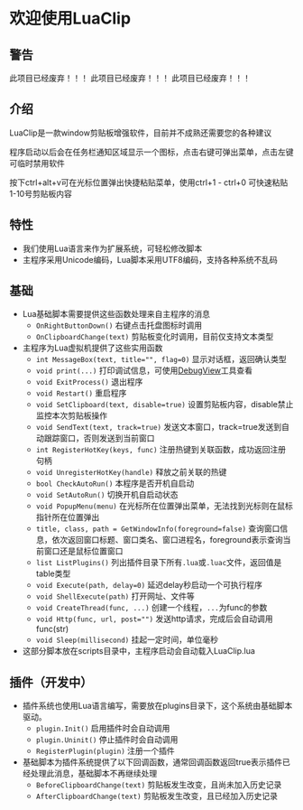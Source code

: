 # 欢迎使用LuaClip

## 警告
此项目已经废弃！！！ 
此项目已经废弃！！！ 
此项目已经废弃！！！ 

## 介绍
LuaClip是一款window剪贴板增强软件，目前并不成熟还需要您的各种建议

程序启动以后会在任务栏通知区域显示一个图标，点击右键可弹出菜单，点击左键可临时禁用软件

按下ctrl+alt+v可在光标位置弹出快捷粘贴菜单，使用ctrl+1 - ctrl+0 可快速粘贴1-10号剪贴板内容

## 特性
- 我们使用Lua语言来作为扩展系统，可轻松修改脚本
- 主程序采用Unicode编码，Lua脚本采用UTF8编码，支持各种系统不乱码

## 基础
- Lua基础脚本需要提供这些函数处理来自主程序的消息
	- `OnRightButtonDown()` 右键点击托盘图标时调用
	- `OnClipboardChange(text)` 剪贴板变化时调用，目前仅支持文本类型
- 主程序为Lua虚拟机提供了这些实用函数
	- `int MessageBox(text, title="", flag=0)` 显示对话框，返回确认类型
	- `void print(...)` 打印调试信息，可使用[DebugView](http://technet.microsoft.com/en-us/sysinternals/bb896647)工具查看
	- `void ExitProcess()` 退出程序
	- `void Restart()` 重启程序
	- `void SetClipboard(text, disable=true)` 设置剪贴板内容，disable禁止监控本次剪贴板操作
	- `void SendText(text, track=true)` 发送文本窗口，track=true发送到自动跟踪窗口，否则发送到当前窗口
	- `int RegisterHotKey(keys, func)` 注册热键到关联函数，成功返回注册句柄
	- `void UnregisterHotKey(handle)` 释放之前关联的热键
	- `bool CheckAutoRun()` 本程序是否开机自启动
	- `void SetAutoRun()` 切换开机自启动状态
	- `void PopupMenu(menu)` 在光标所在位置弹出菜单，无法找到光标则在鼠标指针所在位置弹出
	- `title, class, path = GetWindowInfo(foreground=false)` 查询窗口信息，依次返回窗口标题、窗口类名、窗口进程名，foreground表示查询当前窗口还是鼠标位置窗口
	- `list ListPlugins()` 列出插件目录下所有`.lua`或`.luac`文件，返回值是table类型
	- `void Execute(path, delay=0)` 延迟delay秒启动一个可执行程序
	- `void ShellExecute(path)` 打开网址、文件等
	- `void CreateThread(func, ...)` 创建一个线程，`...`为func的参数
	- `void Http(func, url, post="")` 发送http请求，完成后会自动调用func(str)
	- `void Sleep(millisecond)` 挂起一定时间，单位毫秒
- 这部分脚本放在scripts目录中，主程序启动会自动载入LuaClip.lua

## 插件（开发中）
- 插件系统也使用Lua语言编写，需要放在plugins目录下，这个系统由基础脚本驱动。
	- `plugin.Init()` 启用插件时会自动调用
	- `plugin.Uninit()` 停止插件时会自动调用
	- `RegisterPlugin(plugin)` 注册一个插件
- 基础脚本为插件系统提供了以下回调函数，通常回调函数返回true表示插件已经处理此消息，基础脚本不再继续处理
	- `BeforeClipboardChange(text)` 剪贴板发生改变，且尚未加入历史记录
	- `AfterClipboardChange(text)` 剪贴板发生改变，且已经加入历史记录
